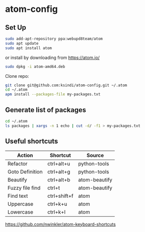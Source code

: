 # atom-config

## Set Up

```bash
sudo add-apt-repository ppa:webupd8team/atom
sudo apt update
sudo apt install atom
```

or install by downloading from https://atom.io/

```bash
sudo dpkg -i atom-amd64.deb
```

Clone repo:

```bash
git clone git@github.com:ksindi/atom-config.git ~/.atom
cd ~/.atom
apm install --packages-file my-packages.txt
```

## Generate list of packages

```bash
cd ~/.atom
ls packages | xargs -n 1 echo | cut -d/ -f1 > my-packages.txt
```

## Useful shortcuts

| Action          | Shortcut     | Source        |
| --------------- | ------------ | ------------- |
| Refactor        | ctrl+alt+u   | python-tools  |
| Goto Definition | ctrl+alt+g   | python-tools  |
| Beautify        | ctrl+alt+b   | atom-beautify |
| Fuzzy file find | ctrl+t       | atom-beautify |
| Find text       | ctrl+shift+f | atom          |
| Uppercase       | ctrl+k+u     | atom          |
| Lowercase       | ctrl+k+l     | atom          |

https://github.com/nwinkler/atom-keyboard-shortcuts
